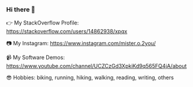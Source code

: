 ### Hi there 👋


 :point_right: My StackOverflow Profile: https://stackoverflow.com/users/14862938/xpqx

:camera: My Instagram: https://www.instagram.com/mister.o.2you/

:video_camera: My Software Demos: https://www.youtube.com/channel/UCZCzGd3XpkiKd9q565FQ4jA/about

:sunglasses: Hobbies: biking, running, hiking, walking, reading, writing, others

<!--
**xpqx/xpqx** is a ✨ _special_ ✨ repository because its `README.md` (this file) appears on your GitHub profile.

Here are some ideas to get you started:

- 🔭 I’m currently working on ...
- 🌱 I’m currently learning ...
- 👯 I’m looking to collaborate on ...
 
- 📫 How to reach me: ...
-  Pronouns: ...
- ⚡ Fun fact: ...
-->
